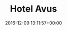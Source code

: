 ---
title:		"Hotel Avus"
type:		"photos"
mediatype:		"upload"
location:		"Berlin, Germany"
date:		"2016-12-09 13:11:57+00:00"
album:		"city"
filename:		"motel-avus.md"
series:		"berlin"
cl_public_id:		"city/motel-avus"
cl_version:		1497000363
format:		"tiff"
bytes:		5448948
width:		2158
height:		1440
colours:
- "#D4DCE0"
- "#EDF2F9"
- "#496579"
- "#202532"
- "#202D35"
- "#BDC3C0"
- "#495B73"
- "#2D2C34"
- "#2A3031"
- "#03618A"
- "#0486B7"
- "#66757D"
- "#32302B"
- "#5E6372"
- "#301C1F"
- "#70A1BE"
- "#271823"
- "#817152"
- "#211825"
- "#33030E"
- "#3D3728"
- "#042536"
- "#BBBDB4"
- "#770729"
exposure_mode:		"Auto"
program:		"Aperture-priority AE"
aperture:		"5.6"
focal_length:		"24.0 mm"
iso:		"250"
shutter_speed:		"1/80"
metering:		"Multi-segment"
flash:		"Off, Did not fire"
white_balance:		"Custom"
colour_temp:		"5000"
has_crop:		"true"
orientation:		"Horizontal (normal)"
camera_model:		"NIKON D800"
lens_info:		"24-70mm f/2.8"
artist: "Matt Finucane"
x_resolution:		"300"
y_resolution:		"300"
---